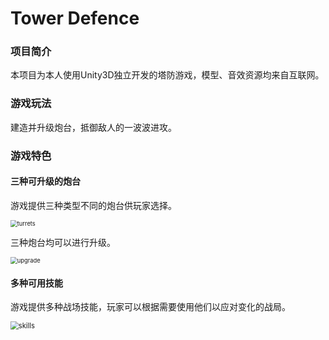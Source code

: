 # Tower Defence

### 项目简介

本项目为本人使用Unity3D独立开发的塔防游戏，模型、音效资源均来自互联网。



### 游戏玩法

建造并升级炮台，抵御敌人的一波波进攻。



### 游戏特色

#### 三种可升级的炮台

游戏提供三种类型不同的炮台供玩家选择。

<img src="D:\Work\Unity3D\TowerDffence\README_Pic\turrets.gif" alt="turrets" style="zoom: 67%;" />



三种炮台均可以进行升级。

<img src="D:\Work\Unity3D\TowerDffence\README_Pic\upgrade.gif" alt="upgrade" style="zoom: 67%;" />



#### 多种可用技能

游戏提供多种战场技能，玩家可以根据需要使用他们以应对变化的战局。

<img src="D:\Work\Unity3D\TowerDffence\README_Pic\skills.gif" alt="skills" style="zoom: 80%;" />